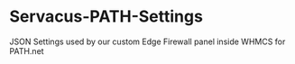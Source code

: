# Servacus-PATH-Settings
JSON Settings used by our custom Edge Firewall panel inside WHMCS for PATH.net
